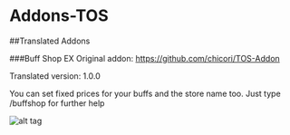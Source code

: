 # Addons-TOS
##Translated Addons

###Buff Shop EX
Original addon: https://github.com/chicori/TOS-Addon

Translated version: 1.0.0

You can set fixed prices for your buffs and the store name too. Just type /buffshop for further help

![alt tag](http://i.imgur.com/MPnRQ5L.png)
